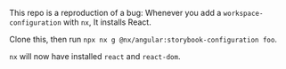 This repo is a reproduction of a bug: Whenever you add a `workspace-configuration` with `nx`, It installs React.

Clone this, then run `npx nx g @nx/angular:storybook-configuration foo`.

`nx` will now have installed `react` and `react-dom`.
